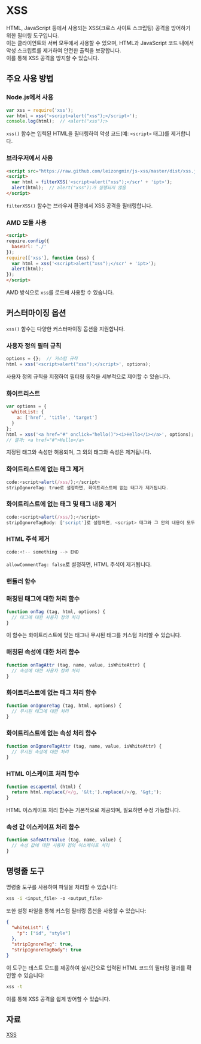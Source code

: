 # XSS

HTML, JavaScript 등에서 사용되는 XSS(크로스 사이트 스크립팅) 공격을 방어하기 위한 필터링 도구입니다.\
이는 클라이언트와 서버 모두에서 사용할 수 있으며, HTML과 JavaScript 코드 내에서 악성 스크립트를 제거하여 안전한 출력을 보장합니다.\
이를 통해 XSS 공격을 방지할 수 있습니다.

## 주요 사용 방법

### Node.js에서 사용

```js
var xss = require('xss');
var html = xss('<script>alert("xss");</script>');
console.log(html);  // <alert("xss");>
```

`xss()` 함수는 입력된 HTML을 필터링하여 악성 코드(예: `<script>` 태그)를 제거합니다.

### 브라우저에서 사용

```html
<script src="https://raw.github.com/leizongmin/js-xss/master/dist/xss.js"></script>
<script>
  var html = filterXSS('<script>alert("xss");</scr' + 'ipt>');
  alert(html);  // alert("xss");가 실행되지 않음
</script>
```

`filterXSS()` 함수는 브라우저 환경에서 XSS 공격을 필터링합니다.

### AMD 모듈 사용

```html
<script>
require.config({
  baseUrl: './'
});
require(['xss'], function (xss) {
  var html = xss('<script>alert("xss");</scr' + 'ipt>');
  alert(html);
});
</script>
```

AMD 방식으로 `xss`를 로드해 사용할 수 있습니다.

## 커스터마이징 옵션

`xss()` 함수는 다양한 커스터마이징 옵션을 지원합니다.

### 사용자 정의 필터 규칙

```js
options = {};  // 커스텀 규칙
html = xss('<script>alert("xss");</script>', options);
```

사용자 정의 규칙을 지정하여 필터링 동작을 세부적으로 제어할 수 있습니다.

### 화이트리스트

```js
var options = {
  whiteList: {
    a: ['href', 'title', 'target']
  }
};
html = xss('<a href="#" onclick="hello()"><i>Hello</i></a>', options);
// 결과: <a href="#">Hello</a>
```

지정된 태그와 속성만 허용되며, 그 외의 태그와 속성은 제거됩니다.

### 화이트리스트에 없는 태그 제거

```js
code:<script>alert(/xss/);</script>
stripIgnoreTag: true로 설정하면, 화이트리스트에 없는 태그가 제거됩니다.
```

### 화이트리스트에 없는 태그 및 태그 내용 제거

```js
code:<script>alert(/xss/);</script>
stripIgnoreTagBody: ['script']로 설정하면, <script> 태그와 그 안의 내용이 모두 제거됩니다.
```

### HTML 주석 제거

```js
code:<!-- something --> END
```

`allowCommentTag: false`로 설정하면, HTML 주석이 제거됩니다.

### 핸들러 함수

### 매칭된 태그에 대한 처리 함수

```js
function onTag (tag, html, options) {
  // 태그에 대한 사용자 정의 처리
}
```

이 함수는 화이트리스트에 맞는 태그나 무시된 태그를 커스텀 처리할 수 있습니다.

### 매칭된 속성에 대한 처리 함수

```js
function onTagAttr (tag, name, value, isWhiteAttr) {
  // 속성에 대한 사용자 정의 처리
}
```

### 화이트리스트에 없는 태그 처리 함수

```js
function onIgnoreTag (tag, html, options) {
  // 무시된 태그에 대한 처리
}
```

### 화이트리스트에 없는 속성 처리 함수

```js
function onIgnoreTagAttr (tag, name, value, isWhiteAttr) {
  // 무시된 속성에 대한 처리
}
```

### HTML 이스케이프 처리 함수

```js
function escapeHtml (html) {
  return html.replace(/</g, '&lt;').replace(/>/g, '&gt;');
}
```

HTML 이스케이프 처리 함수는 기본적으로 제공되며, 필요하면 수정 가능합니다.

### 속성 값 이스케이프 처리 함수

```js
function safeAttrValue (tag, name, value) {
  // 속성 값에 대한 사용자 정의 이스케이프 처리
}
```

## 명령줄 도구

명령줄 도구를 사용하여 파일을 처리할 수 있습니다:

```bash
xss -i <input_file> -o <output_file>
```

또한 설정 파일을 통해 커스텀 필터링 옵션을 사용할 수 있습니다:

```json
{
  "whiteList": {
    "p": ["id", "style"]
  },
  "stripIgnoreTag": true,
  "stripIgnoreTagBody": true
}
```

이 도구는 테스트 모드를 제공하여 실시간으로 입력된 HTML 코드의 필터링 결과를 확인할 수 있습니다:

```bash
xss -t
```

이를 통해 XSS 공격을 쉽게 방어할 수 있습니다.

## 자료

[XSS](https://jsxss.com/en/index.html)
